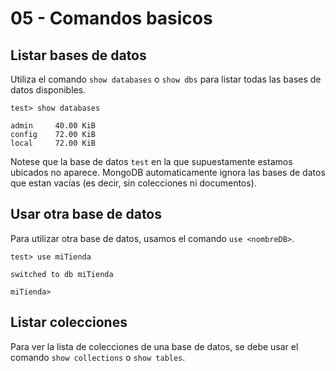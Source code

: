 # 05 - Comandos basicos

## Listar bases de datos

Utiliza el comando `show databases` o `show dbs` para listar todas las bases de datos disponibles.

```
test> show databases

admin     40.00 KiB
config    72.00 KiB
local     72.00 KiB
```

Notese que la base de datos `test` en la que supuestamente estamos ubicados no aparece. MongoDB automaticamente ignora las bases de datos que estan vacías (es
decir, sin colecciones ni documentos).

## Usar otra base de datos

Para utilizar otra base de datos, usamos el comando `use <nombreDB>`.

```
test> use miTienda

switched to db miTienda

miTienda>
```

## Listar colecciones

Para ver la lista de colecciones de una base de datos, se debe usar el comando `show collections` o `show tables`.
